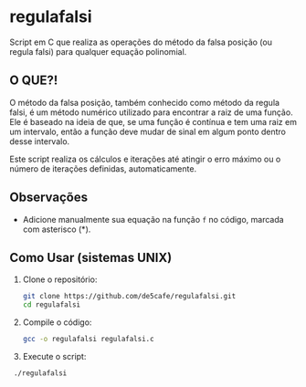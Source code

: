 # regulafalsi

Script em C que realiza as operações do método da falsa posição (ou regula falsi) para qualquer equação polinomial.

## O QUE?!

O método da falsa posição, também conhecido como método da regula falsi, é um método numérico utilizado para encontrar a raiz de uma função. Ele é baseado na ideia de que, se uma função é contínua e tem uma raiz em um intervalo, então a função deve mudar de sinal em algum ponto dentro desse intervalo.

Este script realiza os cálculos e iterações até atingir o erro máximo ou o número de iterações definidas, automaticamente.

## Observações

- Adicione manualmente sua equação na função `f` no código, marcada com asterisco (*).

## Como Usar (sistemas UNIX)

1. Clone o repositório:
   ```bash
   git clone https://github.com/de5cafe/regulafalsi.git
   cd regulafalsi
   ```
2. Compile o código:
   ```bash
   gcc -o regulafalsi regulafalsi.c
    ```
3. Execute o script:
  ```bash
   ./regulafalsi
  ```
